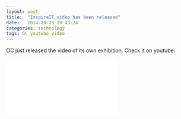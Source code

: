 ```yaml
---
layout: post
title:  "InspireIT video has been released"
date:   2014-10-20 19:43:24
categories: technology
tags: OC youtube video 
---
```


OC just released the video of its own exhibition. Check it on youtube: 

<div class="videowrapper">
<iframe src="//www.youtube.com/embed/2QD0_nrNeJk" frameborder="0" allowfullscreen></iframe>
</div>